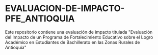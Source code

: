 # EVALUACION-DE-IMPACTO-PFE_ANTIOQUIA
Este repositorio contiene una evaluación de impacto titulada "Evaluación del Impacto de un Programa de Fortalecimiento Educativo sobre el Logro Académico en Estudiantes de Bachillerato en las Zonas Rurales de Antioquia"

